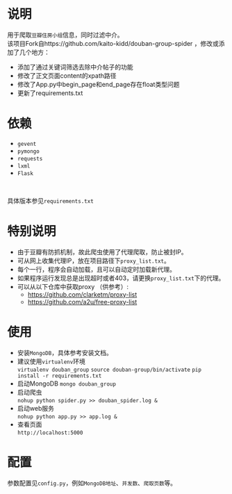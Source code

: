 # 说明
用于爬取`豆瓣住房小组`信息，同时过滤中介。<br/>
该项目Fork自https://github.com/kaito-kidd/douban-group-spider ，修改或添加了几个地方：
- 添加了通过关键词筛选去除中介帖子的功能
- 修改了正文页面content的xpath路径
- 修改了App.py中begin_page和end_page存在float类型问题
- 更新了requirements.txt

# 依赖
- `gevent`
- `pymongo`
- `requests`
- `lxml`
- `Flask`
<br/>

具体版本参见`requirements.txt`<br/>

# 特别说明
- 由于豆瓣有防抓机制，故此爬虫使用了代理爬取，防止被封IP。<br/>
- 可从网上收集代理IP，放在项目路径下`proxy_list.txt`。
- 每个一行，程序会自动加载，且可以自动定时加载新代理。<br/>
- 如果程序运行发现总是出现超时或者403，请更换`proxy_list.txt`下的代理。
- 可以从以下仓库中获取proxy （供参考）:
	- https://github.com/clarketm/proxy-list
	- https://github.com/a2u/free-proxy-list

# 使用
- 安装`MongoDB`，具体参考安装文档。
- 建议使用`virtualenv`环境<br/>
	`virtualenv douban_group`
	`source douban-group/bin/activate`
    `pip install -r requirements.txt`
- 启动MongoDB
	`mongo douban_group`
- 启动爬虫<br/>
    `nohup python spider.py >> douban_spider.log &`
- 启动web服务<br/>
    `nohup python app.py >> app.log &`
- 查看页面<br/>
    `http://localhost:5000`

# 配置
参数配置见`config.py`，例如`MongoDB地址`、`并发数`、`爬取页数`等。
